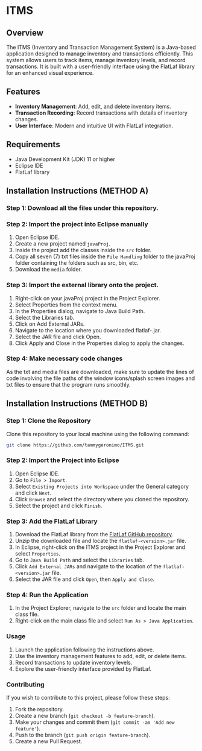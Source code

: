 # ITMS

## Overview

The ITMS (Inventory and Transaction Management System) is a Java-based application designed to manage inventory and transactions efficiently. This system allows users to track items, manage inventory levels, and record transactions. It is built with a user-friendly interface using the FlatLaf library for an enhanced visual experience.

## Features

- **Inventory Management**: Add, edit, and delete inventory items.
- **Transaction Recording**: Record transactions with details of inventory changes.
- **User Interface**: Modern and intuitive UI with FlatLaf integration.

## Requirements

- Java Development Kit (JDK) 11 or higher
- Eclipse IDE
- FlatLaf library

## Installation Instructions (METHOD A)

### Step 1: Download all the files under this repository.

### Step 2: Import the project into Eclipse manually
1) Open Eclipse IDE.
2) Create a new project named `javaProj`.
3) Inside the project add the classes inside the `src` folder.
4) Copy all seven (7) txt files inside the `File Handling` folder to the javaProj folder containing the folders such as src, bin, etc.
5) Download the `media` folder.

### Step 3: Import the external library onto the project.
1) Right-click on your javaProj project in the Project Explorer.
2) Select Properties from the context menu.
3) In the Properties dialog, navigate to Java Build Path.
4) Select the Libraries tab.
5) Click on Add External JARs.
6) Navigate to the location where you downloaded flatlaf-<version>.jar.
7) Select the JAR file and click Open.
8) Click Apply and Close in the Properties dialog to apply the changes.

### Step 4: Make necessary code changes
As the txt and media files are downloaded, make sure to update the lines of code involving the file paths of the window icons/splash screen images and txt files to ensure that the program runs smoothly.

## Installation Instructions (METHOD B)

### Step 1: Clone the Repository

Clone this repository to your local machine using the following command:

```sh
git clone https://github.com/tammygeronimo/ITMS.git
```

### Step 2: Import the Project into Eclipse

1. Open Eclipse IDE.
2. Go to `File > Import`.
3. Select `Existing Projects into Workspace` under the General category and click `Next`.
4. Click `Browse` and select the directory where you cloned the repository.
5. Select the project and click `Finish`.

### Step 3: Add the FlatLaf Library

1. Download the FlatLaf library from the [FlatLaf GitHub repository](https://github.com/JFormDesigner/FlatLaf).
2. Unzip the downloaded file and locate the `flatlaf-<version>.jar` file.
3. In Eclipse, right-click on the ITMS project in the Project Explorer and select `Properties`.
4. Go to `Java Build Path` and select the `Libraries` tab.
5. Click `Add External JARs` and navigate to the location of the `flatlaf-<version>.jar` file.
6. Select the JAR file and click `Open`, then `Apply and Close`.

### Step 4: Run the Application

1. In the Project Explorer, navigate to the `src` folder and locate the main class file.
2. Right-click on the main class file and select `Run As > Java Application`.

### Usage

1. Launch the application following the instructions above.
2. Use the inventory management features to add, edit, or delete items.
3. Record transactions to update inventory levels.
4. Explore the user-friendly interface provided by FlatLaf.

### Contributing

If you wish to contribute to this project, please follow these steps:

1. Fork the repository.
2. Create a new branch (`git checkout -b feature-branch`).
3. Make your changes and commit them (`git commit -am 'Add new feature'`).
4. Push to the branch (`git push origin feature-branch`).
5. Create a new Pull Request.



